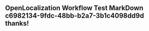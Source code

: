 <properties
ms.topic="hero-topic"
ms.test1="hero-topic"
ms.test2="test"/>


## OpenLocalization Workflow Test MarkDown c6982134-9fdc-48bb-b2a7-3b1c4098dd9d thanks!



<!--HONumber=Sep16_HO1-->


